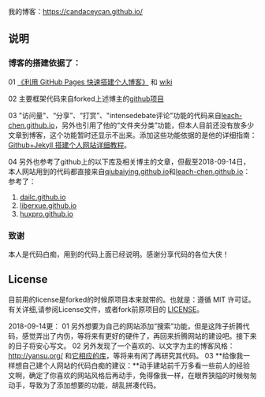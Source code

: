 我的博客：https://candaceycan.github.io/ 

## 说明 
### 博客的搭建依据了：
01 [《利用 GitHub Pages 快速搭建个人博客》](http://www.jianshu.com/p/e68fba58f75c) 和 [wiki](https://github.com/qiubaiying/qiubaiying.github.io/wiki/%E5%8D%9A%E5%AE%A2%E6%90%AD%E5%BB%BA%E8%AF%A6%E7%BB%86%E6%95%99%E7%A8%8B)

02 主要框架代码来自forked上述博主的[github项目](https://github.com/qiubaiying/qiubaiying.github.io)

03 "访问量"、“分享”、“打赏”、"intensedebate评论"功能的代码来自[leach-chen.github.io](https://github.com/leach-chen/leach-chen.github.io)，另外也引用了他的“文件夹分类”功能，但本人目前还没有放多少文章到博客，这个功能暂时还显示不出来。添加这些功能依据的是他的详细指南：[Github+Jekyll 搭建个人网站详细教程](https://leach-chen.github.io/jekyll-github-blog/)。

04 另外也参考了github上的以下库及相关博主的文章，但截至2018-09-14日，本人网站用到的代码都直接来自[qiubaiying.github.io](https://github.com/qiubaiying/qiubaiying.github.io)和[leach-chen.github.io](https://github.com/leach-chen/leach-chen.github.io)：
参考了：
1) [dailc.github.io](https://github.com/dailc/dailc.github.io)
2) [liberxue.github.io](https://github.com/Liberxue/liberxue.github.io)
3) [huxpro.github.io](https://github.com/Huxpro/huxpro.github.io)


### 致谢
本人是代码白痴，用到的代码上面已经说明。感谢分享代码的各位大侠！

## License

目前用的license是forked的时候原项目本来就带的。也就是：遵循 MIT 许可证。有关详细,请参阅License文件，或者fork前原项目的 [LICENSE](https://github.com/qiubaiying/qiubaiying.github.io/blob/master/LICENSE)。

2018-09-14更：
01 另外想要为自己的网站添加“搜索”功能，但是这阵子折腾代码，感觉弄出了内伤，等将来有更好的硬件了，再回来折腾网站的建设吧。接下来的日子将安心写文。
02 另外发现了一个喜欢的、以文字为主的博客风格：http://yansu.org/ 和[它相应的库](https://github.com/suyan/suyan.github.io)，等将来有闲了再研究其代码。
03 **给像我一样想自己建个人网站的代码白痴的建议：**动手建站前千万多看一些前人的经验文啊，确定了你喜欢的网站风格后再动手，免得像我一样，在眼界狭隘的时候匆匆动手，导致为了添加想要的功能，胡乱拼凑代码。
